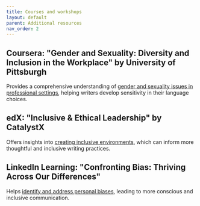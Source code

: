 ```yaml
---
title: Courses and workshops
layout: default
parent: Additional resources
nav_order: 2
---
```

## Coursera: "Gender and Sexuality: Diversity and Inclusion in the Workplace" by University of Pittsburgh 
 Provides a comprehensive understanding of [gender and sexuality issues in professional settings](https://www.coursera.org/learn/gender-sexuality), helping writers develop sensitivity in their language choices.

## edX: "Inclusive & Ethical Leadership" by CatalystX
 Offers insights into [creating inclusive environments](https://www.edx.org/course/inclusive-ethical-leadership), which can inform more thoughtful and inclusive writing practices.

## LinkedIn Learning: "Confronting Bias: Thriving Across Our Differences"
 Helps [identify and address personal biases](https://www.linkedin.com/learning/confronting-bias-thriving-across-our-differences), leading to more conscious and inclusive communication.
